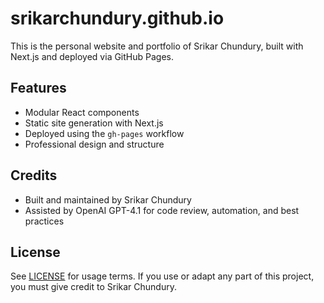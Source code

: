 # srikarchundury.github.io

This is the personal website and portfolio of Srikar Chundury, built with Next.js and deployed via GitHub Pages.

## Features
- Modular React components
- Static site generation with Next.js
- Deployed using the `gh-pages` workflow
- Professional design and structure

## Credits
- Built and maintained by Srikar Chundury
- Assisted by OpenAI GPT-4.1 for code review, automation, and best practices

## License
See [LICENSE](LICENSE) for usage terms. If you use or adapt any part of this project, you must give credit to Srikar Chundury.
